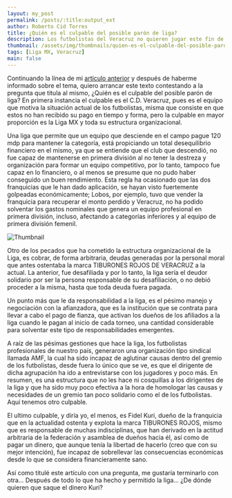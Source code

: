 ```yaml
---
layout: my_post
permalink: /posts/:title:output_ext
author: Roberto Cid Torres
title: ¿Quién es el culpable del posible parón de liga?
description: Los futbolistas del Veracruz no quieren jugar este fin de semana contra los tigres. La razón es muy simple, no les pagan. Una situación difícil que creemos que es culpa de varios actores del balompié mexicano
thumbnail: /assets/img/thumbnails/quien-es-el-culpable-del-posible-paron-de-liga.jpeg
tags: [Liga MX, Veracruz]
main: false
---
```


Continuando la línea de mi [artículo anterior](la-historia-detras-del-peor-record-del-futbol-mexicano.html) y después de haberme informado sobre el tema, quiero arrancar este texto contestando a la pregunta que titula al mismo, ¿Quién es el culpable del posible parón de liga? En primera instancia el culpable es el C.D. Veracruz, pues es el equipo que motiva la situación actual de los futbolistas, misma que consiste en que estos no han recibido su pago en tiempo y forma, pero la culpable en mayor proporción es la Liga MX y toda su estructura organizacional.

Una liga que permite que un equipo que desciende en el campo pague 120 mdp para mantener la categoría, está propiciando un total desequilibrio financiero en el mismo, ya que se entiende que el club que descendió, no fue capaz de mantenerse en primera división al no tener la destreza y organización para formar un equipo competitivo, por lo tanto, tampoco fue capaz en lo financiero, o al menos se presume que no pudo haber conseguido un buen rendimiento.  Esta regla ha ocasionado que las dos franquicias que le han dado aplicación, se hayan visto fuertemente golpeadas económicamente; Lobos, por ejemplo, tuvo que vender la franquicia para recuperar el monto perdido y Veracruz, no ha podido solventar los gastos nominales que genera un equipo profesional en primera división, incluso, afectando a categorías inferiores y al equipo de primera división femenil.

<img src="{{page.thumbnail}}" alt="Thumbnail" class="img-thumbnail blog-image box-shadow">

Otro de los pecados que ha cometido la estructura organizacional de la Liga, es cobrar, de forma arbitraria, deudas generadas por la personal moral que antes ostentaba la marca TIBURONES ROJOS DE VERACRUZ a la actual. La anterior,  fue desafiliada y por lo tanto, la liga sería el deudor solidario por ser la persona responsable de su desafiliación, o no debió proceder a la misma, hasta que toda deuda fuera pagada.

Un punto más que le da responsabilidad a la liga, es el pésimo manejo y negociación con la afianzadora, que es la institución que se contrata para llevar a cabo el pago de fianza, que activan los dueños de los afiliados a la liga cuando le pagan al inicio de cada torneo, una cantidad considerable para solventar este tipo de responsabilidades emergentes.

A raíz de las pésimas gestiones que hace la liga, los futbolistas profesionales de nuestro país, generaron una organización tipo sindical llamada AMF, la cual ha sido incapaz de aglutinar causas dentro del gremio de los futbolistas, desde fuera lo único que se ve, es que el dirigente de dicha agrupación ha ido a entrevistarse con los jugadores y poco más. En resumen, es una estructura que no les hace ni cosquillas a los dirigentes de la liga y que ha sido muy poco efectiva a la hora de homologar las causas y necesidades de un gremio tan poco solidario como el de los futbolistas.  Aquí tenemos otro culpable.

El ultimo culpable, y diría yo, el menos, es Fidel Kuri, dueño de la franquicia que en la actualidad ostenta y explota la marca TIBURONES ROJOS, mismo que es responsable de muchas indisciplinas, que han derivado en la actitud arbitraria de la federación y asamblea de dueños hacia él, así como de pagar un dinero, que aunque tenía la libertad de hacerlo (creo que con su mejor intención), fue incapaz de sobrellevar las consecuencias económicas desde lo que se considera financieramente sano.

Así como titulé este artículo con una pregunta, me gustaría terminarlo con otra… Después de todo lo que ha hecho y permitido la liga… ¿De dónde quieren que saque el dinero Kuri?
